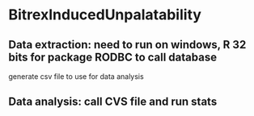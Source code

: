 # BitrexInducedUnpalatability

## Data extraction: need to run on windows, R 32 bits for package RODBC to call database
generate csv file to use for data analysis

## Data analysis: call CVS file and run stats
